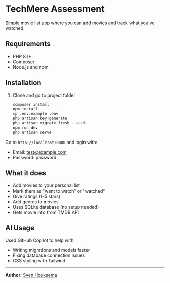 # TechMere Assessment

Simple movie list app where you can add movies and track what you've watched.

## Requirements

- PHP 8.1+
- Composer
- Node.js and npm

## Installation

1. Clone and go to project folder
   ```bash
   composer install
   npm install
   cp .env.example .env
   php artisan key:generate
   php artisan migrate:fresh --seed
   npm run dev
   php artisan serve
   ```

Go to `http://localhost:8000` and login with:
- Email: test@example.com
- Password: password

## What it does

- Add movies to your personal list
- Mark them as "want to watch" or "watched" 
- Give ratings (1-5 stars)
- Add genres to movies
- Uses SQLite database (no setup needed)
- Gets movie info from TMDB API

## AI Usage

Used GitHub Copilot to help with:
- Writing migrations and models faster
- Fixing database connection issues  
- CSS styling with Tailwind

---

**Author:** [Sven Hoeksema](https://snevver.nl/)

